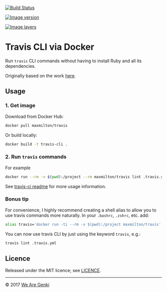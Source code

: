 <!-- markdownlint-disable first-line-h1 -->

[![Build Status](https://travis-ci.org/MaxMilton/docker-travis.svg?branch=master)](https://travis-ci.org/MaxMilton/docker-travis)

[![Image version](https://images.microbadger.com/badges/version/maxmilton/travis.svg)](https://microbadger.com/images/maxmilton/travis)

[![Image layers](https://images.microbadger.com/badges/image/maxmilton/travis.svg)](https://microbadger.com/images/maxmilton/travis)

# Travis CLI via Docker

Run `travis` CLI commands without having to install Ruby and all its dependencies.

Originally based on the work [here](https://github.com/skandyla/docker-travis-cli).

## Usage

### 1. Get image

Download from Docker Hub:

```bash
docker pull maxmilton/travis
```

Or build locally:

```bash
docker build -t travis-cli .
```

### 2. Run `travis` commands

For example

```bash
docker run --rm -v $(pwd):/project --rm maxmilton/travis lint .travis.yml
```

See [travis-ci readme](https://github.com/travis-ci/travis.rb#readme) for more usage information.

### Bonus tip

For convenience, I highly recommend creating a shell alias to allow you to use travis commands more naturally. In your `.bashrc`, `.zshrc`, etc. add:

```bash
alias travis='docker run -ti --rm -v $(pwd):/project maxmilton/travis'
```

You can now use travis CLI by just using the keyword `travis`, e.g.:

```bash
travis lint .travis.yml
```

## Licence

Released under the MIT licence; see [LICENCE](https://github.com/MaxMilton/docker-travis/blob/master/LICENCE).

-----

© 2017 [We Are Genki](https://wearegenki.com)
